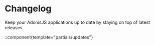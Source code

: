 # Changelog
Keep your AdonisJS applications up to date by staying on top of latest releases.

::component{template="partials/updates"}
